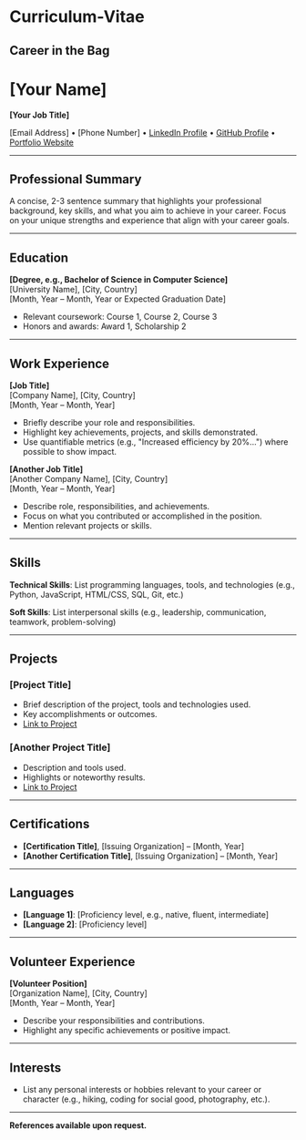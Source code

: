 # Curriculum-Vitae
## Career in the Bag


# [Your Name]
**[Your Job Title]**

[Email Address] • [Phone Number] • [LinkedIn Profile](https://www.linkedin.com/in/your-profile/) • [GitHub Profile](https://github.com/your-username) • [Portfolio Website](https://your-website.com)

---

## Professional Summary
A concise, 2-3 sentence summary that highlights your professional background, key skills, and what you aim to achieve in your career. Focus on your unique strengths and experience that align with your career goals.

---

## Education

**[Degree, e.g., Bachelor of Science in Computer Science]**  
[University Name], [City, Country]  
[Month, Year – Month, Year or Expected Graduation Date]

- Relevant coursework: Course 1, Course 2, Course 3
- Honors and awards: Award 1, Scholarship 2

---

## Work Experience

**[Job Title]**  
[Company Name], [City, Country]  
[Month, Year – Month, Year]

- Briefly describe your role and responsibilities.
- Highlight key achievements, projects, and skills demonstrated.
- Use quantifiable metrics (e.g., "Increased efficiency by 20%...") where possible to show impact.

**[Another Job Title]**  
[Another Company Name], [City, Country]  
[Month, Year – Month, Year]

- Describe role, responsibilities, and achievements.
- Focus on what you contributed or accomplished in the position.
- Mention relevant projects or skills.

---

## Skills

**Technical Skills**: List programming languages, tools, and technologies (e.g., Python, JavaScript, HTML/CSS, SQL, Git, etc.)

**Soft Skills**: List interpersonal skills (e.g., leadership, communication, teamwork, problem-solving)

---

## Projects

### [Project Title]
- Brief description of the project, tools and technologies used.
- Key accomplishments or outcomes.
- [Link to Project](https://github.com/your-username/project-repo)

### [Another Project Title]
- Description and tools used.
- Highlights or noteworthy results.
- [Link to Project](https://github.com/your-username/another-repo)

---

## Certifications

- **[Certification Title]**, [Issuing Organization] – [Month, Year]
- **[Another Certification Title]**, [Issuing Organization] – [Month, Year]

---

## Languages

- **[Language 1]**: [Proficiency level, e.g., native, fluent, intermediate]
- **[Language 2]**: [Proficiency level]

---

## Volunteer Experience

**[Volunteer Position]**  
[Organization Name], [City, Country]  
[Month, Year – Month, Year]

- Describe your responsibilities and contributions.
- Highlight any specific achievements or positive impact.

---

## Interests

- List any personal interests or hobbies relevant to your career or character (e.g., hiking, coding for social good, photography, etc.).

---

**References available upon request.**

